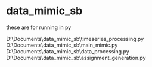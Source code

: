 # data_mimic_sb

these are for running in py

D:\Documents\data_mimic_sb\timeseries_processing.py
D:\Documents\data_mimic_sb\main_mimic.py
D:\Documents\data_mimic_sb\data_processing.py
D:\Documents\data_mimic_sb\assignment_generation.py
